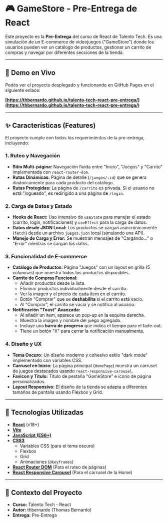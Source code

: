 # 🎮 GameStore - Pre-Entrega de React

Este proyecto es la **Pre-Entrega** del curso de React de Talento Tech. Es una simulación de un E-commerce de videojuegos ("GameStore") donde los usuarios pueden ver un catálogo de productos, gestionar un carrito de compras y navegar por diferentes secciones de la tienda.

---

## 🚀 Demo en Vivo

Podés ver el proyecto desplegado y funcionando en GitHub Pages en el siguiente enlace:

**[https://thbernardo.github.io/talento-tech-react-pre-entrega/](https://thbernardo.github.io/talento-tech-react-pre-entrega/)**

---

## ✨ Características (Features)

El proyecto cumple con todos los requerimientos de la pre-entrega, incluyendo:

### 1. Ruteo y Navegación
* **Sitio Multi-página:** Navegación fluida entre "Inicio", "Juegos" y "Carrito" implementada con `react-router-dom`.
* **Rutas Dinámicas:** Página de detalle (`/juegos/:id`) que se genera dinámicamente para cada producto del catálogo.
* **Rutas Protegidas:** La página de `/carrito` es privada. Si el usuario no está "logueado", es redirigido a una página de `/login`.

### 2. Carga de Datos y Estado
* **Hooks de React:** Uso intensivo de `useState` para manejar el estado (carrito, login, notificaciones) y `useEffect` para la carga de datos.
* **Datos desde JSON Local:** Los productos se cargan asincrónicamente (`fetch`) desde un archivo `juegos.json` local (simulando una API).
* **Manejo de Carga y Error:** Se muestran mensajes de "Cargando..." o "Error" mientras se cargan los datos.

### 3. Funcionalidad de E-commerce
* **Catálogo de Productos:** Página "Juegos" con un layout en grilla (5 columnas) que muestra todos los productos disponibles.
* **Carrito de Compras Funcional:**
    * Añadir productos desde la lista.
    * Eliminar productos individualmente desde el carrito.
    * Ver la imagen y el precio de cada ítem en el carrito.
    * Botón "Comprar" que se **deshabilita** si el carrito está vacío.
    * Al "Comprar", el carrito se vacía y se notifica al usuario.
* **Notificación "Toast" Avanzada:**
    * Al añadir un ítem, aparece un pop-up en la esquina derecha.
    * Muestra la imagen y nombre del juego agregado.
    * Incluye una **barra de progreso** que indica el tiempo para el fade-out.
    * Tiene un botón "X" para cerrar la notificación manualmente.

### 4. Diseño y UX
* **Tema Oscuro:** Un diseño moderno y cohesivo estilo "dark mode" implementado con variables CSS.
* **Carrusel en Inicio:** La página principal (`HomePage`) muestra un carrusel de juegos destacados usando `react-responsive-carousel`.
* **Favicon y Título:** Título de pestaña "GameStore" e ícono de página personalizados.
* **Layout Responsivo:** El diseño de la tienda se adapta a diferentes tamaños de pantalla usando Flexbox y Grid.

---

## 🔧 Tecnologías Utilizadas

* **[React](https://reactjs.org/)** (v18+)
* **[Vite](https://vitejs.dev/)**
* **[JavaScript (ES6+)](https://www.w3schools.com/js/js_es6.asp)**
* **[CSS3](https://www.w3schools.com/css/)**
    * Variables CSS (para el tema oscuro)
    * Flexbox
    * Grid
    * Animaciones (`@keyframes`)
* **[React Router DOM](https://reactrouter.com/en/main)** (Para el ruteo de páginas)
* **[React Responsive Carousel](https://www.npmjs.com/package/react-responsive-carousel)** (Para el carrusel de la Home)

---

## 📄 Contexto del Proyecto

* **Curso:** Talento Tech - React
* **Autor:** thbernardo (Thomas Bernardo)
* **Entrega:** Pre-Entrega
